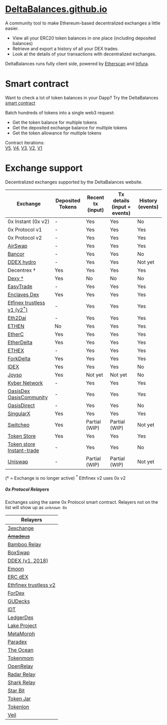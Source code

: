 # [DeltaBalances.github.io](https://deltabalances.github.io)
A community tool to make Ethereum-based decentralized exchanges a little easier.
+ View all your ERC20 token balances in one place (including deposited balances)
+ Retrieve and export a history of all your DEX trades.
+ Look at the details of your transactions with decentralized exchanges.


DeltaBalances runs fully client side, powered by [Etherscan](https://etherscan.io) and [Infura](https://infura.io).

# Smart contract
Want to check a lot of token balances in your Dapp?
Try the DeltaBalances [smart contract](https://etherscan.io/address/0xbf320b8336b131e0270295c15478d91741f9fc11#code) 

Batch hundreds of tokens into a single web3 request:
+ Get the token balance for multiple tokens 
+ Get the deposited exchange balance for multiple tokens 
+ Get the token allowance for multiple tokens

Contract iterations:  
[V5](https://etherscan.io/address/0xbf320b8336b131e0270295c15478d91741f9fc11#code), [V4](https://etherscan.io/address/0x40a38911e470fc088beeb1a9480c2d69c847bcec#code), [V3](https://etherscan.io/address/0x3E25F0BA291F202188Ae9Bda3004A7B3a803599a#code), [V2](https://etherscan.io/address/0xf5f563D3A99152c18cE8b133232Fe34317F60FEF#code), [V1](https://etherscan.io/address/0x3150954EAE1a8a5e5EE1F1B8E8444Fe16EA9F94C#code)


# Exchange support
Decentralized exchanges supported by the DeltaBalances website.

| Exchange | Deposited Tokens | Recent tx (input)| Tx details (input + events) | History (events) |
|----------|------------------|------------------|-----------------------------|------------------|
| 0x Instant (0x v2) | - | Yes| Yes| No |
| 0x Protocol v1 | - | Yes| Yes| Yes |
| 0x Protocol v2 | - | Yes| Yes| Yes |
| [AirSwap](https://airswap.io)| - | Yes |Yes |Yes|
| [Bancor](https://bancor.network)  | - | Yes| Yes | No|
| [DDEX hydro](https://ddex.io/)| - | Yes| Yes| Not yet |
| Decentrex †| Yes| Yes| Yes| Yes |
| [Dexy †](https://app.dexy.exchange) |Yes| No| No | No|
| [EasyTrade](https://easytrade.io) |-| Yes| Yes | Yes|
| [Enclaves Dex](https://enclaves.io) | Yes | Yes| Yes | Yes|
| [Etfinex trustless v1 (v2<sup>*</sup>)](https://trustless.ethfinex.com) | - | Yes | Yes | Yes |
| [Eth2Dai](https://eth2dai.com/) |-|Yes| Yes | Yes|
| [ETHEN](https://ethen.market) |No|Yes|Yes|Yes|
| [EtherC](https://etherc.io) |Yes|Yes|Yes|Yes|
| [EtherDelta](https://etherdelta.com)| Yes| Yes| Yes| Yes | 
| [ETHEX](https://ethex.market)|-|Yes|Yes|Yes|
| [ForkDelta](https://forkDelta.app)| Yes| Yes| Yes| Yes | 
| [IDEX](https://idex.market)| Yes |Yes |Yes| No |
| [Joyso](https://joyso.io)|Yes| Not yet| Not yet | No|
| [Kyber Network](https://kyber.network) |-|Yes|Yes| Yes | Yes|
| [OasisDex](https://oasisdex.com) [OasisCommunity](https://oasiscommunity.github.io/dex/) |-|Yes| Yes | Yes|
| [OasisDirect](https://oasis.direct) |-|Yes| Yes | No|
| [SingularX](https://singularx.com)|Yes| Yes| Yes | Yes|
| [Switcheo](https://switcheo.exchange)|Yes| Partial (WIP)| Partial (WIP) | Not yet|
| [Token Store](https://token.store)| Yes| Yes| Yes| Yes |
| [Token store Instant-trade](https://token.store)| - | Yes| Yes | No|
| [Uniswap](https://uniswap.exchange)| - | Partial (WIP)| Partial (WIP) | Not yet|  

(† = Exchange is no longer active)
<sup>*</sup> Ethfinex v2 uses 0x v2


##### 0x Protocol Relayers
Exchanges using the same 0x Protocol smart contract.
Relayers not on the list will show up as `unknown 0x`

| Relayers |
|-------------------|
|[3exchange](https://3xchange.io)|
|~~[Amadeus](https://amadeusrelay.org/)~~|
|[Bamboo Relay](https://bamboorelay.com)|
|[BoxSwap](https://boxswap.io/)|
|[DDEX (v1, 2018)](https://ddex.io/)|
|[Emoon](https://www.emoon.io)|
|[ERC dEX](https://ercdex.com/)|
|[Ethfinex trustless v2](https://trustless.ethfinex.com) |
|[ForDex](https://www.fordex.co)|
|[GUDecks](https://gudecks.com/)|
|[IDT](https://idtexchange.com)|
|[LedgerDex](https://www.ledgerdex.com/)|
|[Lake Project](https://lakeproject.co/)|
|[MetaMorph](https://metamorph.pro)|
|[Paradex](https://paradex.io/)|
|[The Ocean](https://theocean.trade)|
|[Tokenmom](https://tokenmom.com/)|
|[OpenRelay](https://openrelay.xyz/)|
|[Radar Relay](https://radarrelay.com/)|
|[Shark Relay](https://sharkrelay.com)|
|[Star Bit](https://www.starbitex.com/)|
|[Token Jar](https://tokenjar.io)|
|[Tokenlon](https://tokenlon.token.im/tokenlon)|
|[Veil](https://veil.market/)|







